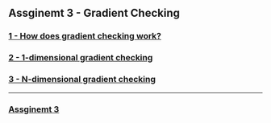 ## Assginemt 3 - Gradient Checking

### [1 - How does gradient checking work?](#1)

### [2 - 1-dimensional gradient checking](#2)

### [3 - N-dimensional gradient checking](#3)

---

### [Assginemt 3](https://github.com/htaiwan/note-andrew-deep-learning/blob/master/Assignment/Course2/2-3.ipynb)